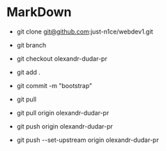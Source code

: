 # MarkDown

* git clone git@github.com:just-n1ce/webdev1.git

* git branch

* git checkout olexandr-dudar-pr

* git add .

* git commit -m "bootstrap"

* git pull

* git pull origin olexandr-dudar-pr 

* git push origin olexandr-dudar-pr 

* git push --set-upstream origin olexandr-dudar-pr

